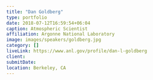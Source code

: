 ```yaml
---
title: "Dan Goldberg"
type: portfolio
date: 2018-07-12T16:59:54+06:04
caption: Atmospheric Scientist
affiliation: Argonne National Laboratory
image: images/speakers/goldberg.jpg
category: []
liveLink: https://www.anl.gov/profile/dan-l-goldberg
client:
submitDate:
location: Berkeley, CA
---
```

